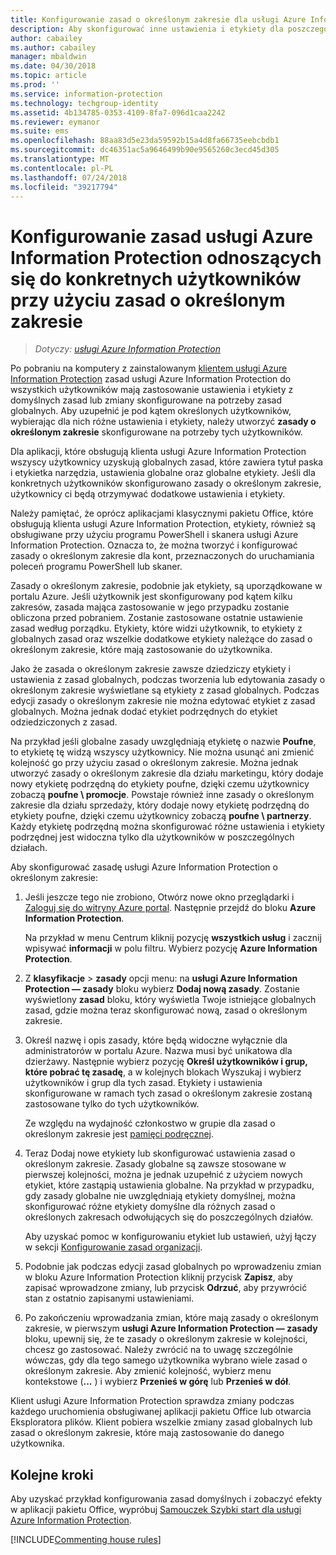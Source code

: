 ```yaml
---
title: Konfigurowanie zasad o określonym zakresie dla usługi Azure Information Protection
description: Aby skonfigurować inne ustawienia i etykiety dla poszczególnych użytkowników, należy skonfigurować dla usługi Azure Information Protection zasady należące do zakresów.
author: cabailey
ms.author: cabailey
manager: mbaldwin
ms.date: 04/30/2018
ms.topic: article
ms.prod: ''
ms.service: information-protection
ms.technology: techgroup-identity
ms.assetid: 4b134785-0353-4109-8fa7-096d1caa2242
ms.reviewer: eymanor
ms.suite: ems
ms.openlocfilehash: 88aa83d5e23da59592b15a4d8fa66735eebcbdb1
ms.sourcegitcommit: dc46351ac5a9646499b90e9565260c3ecd45d305
ms.translationtype: MT
ms.contentlocale: pl-PL
ms.lasthandoff: 07/24/2018
ms.locfileid: "39217794"
---
```

# <a name="how-to-configure-the-azure-information-protection-policy-for-specific-users-by-using-scoped-policies"></a>Konfigurowanie zasad usługi Azure Information Protection odnoszących się do konkretnych użytkowników przy użyciu zasad o określonym zakresie

>*Dotyczy: [usługi Azure Information Protection](https://azure.microsoft.com/pricing/details/information-protection)*

Po pobraniu na komputery z zainstalowanym [klientem usługi Azure Information Protection](https://www.microsoft.com/en-us/download/details.aspx?id=53018) zasad usługi Azure Information Protection do wszystkich użytkowników mają zastosowanie ustawienia i etykiety z domyślnych zasad lub zmiany skonfigurowane na potrzeby zasad globalnych. Aby uzupełnić je pod kątem określonych użytkowników, wybierając dla nich różne ustawienia i etykiety, należy utworzyć **zasady o określonym zakresie** skonfigurowane na potrzeby tych użytkowników.

Dla aplikacji, które obsługują klienta usługi Azure Information Protection wszyscy użytkownicy uzyskują globalnych zasad, które zawiera tytuł paska i etykietka narzędzia, ustawienia globalne oraz globalne etykiety. Jeśli dla konkretnych użytkowników skonfigurowano zasady o określonym zakresie, użytkownicy ci będą otrzymywać dodatkowe ustawienia i etykiety. 

Należy pamiętać, że oprócz aplikacjami klasycznymi pakietu Office, które obsługują klienta usługi Azure Information Protection, etykiety, również są obsługiwane przy użyciu programu PowerShell i skanera usługi Azure Information Protection. Oznacza to, że można tworzyć i konfigurować zasady o określonym zakresie dla kont, przeznaczonych do uruchamiania poleceń programu PowerShell lub skaner. 

Zasady o określonym zakresie, podobnie jak etykiety, są uporządkowane w portalu Azure. Jeśli użytkownik jest skonfigurowany pod kątem kilku zakresów, zasada mająca zastosowanie w jego przypadku zostanie obliczona przed pobraniem. Zostanie zastosowane ostatnie ustawienie zasad według porządku. Etykiety, które widzi użytkownik, to etykiety z globalnych zasad oraz wszelkie dodatkowe etykiety należące do zasad o określonym zakresie, które mają zastosowanie do użytkownika.

Jako że zasada o określonym zakresie zawsze dziedziczy etykiety i ustawienia z zasad globalnych, podczas tworzenia lub edytowania zasady o określonym zakresie wyświetlane są etykiety z zasad globalnych. Podczas edycji zasady o określonym zakresie nie można edytować etykiet z zasad globalnych. Można jednak dodać etykiet podrzędnych do etykiet odziedziczonych z zasad.

Na przykład jeśli globalne zasady uwzględniają etykietę o nazwie **Poufne**, to etykietę tę widzą wszyscy użytkownicy. Nie można usunąć ani zmienić kolejność go przy użyciu zasad o określonym zakresie. Można jednak utworzyć zasady o określonym zakresie dla działu marketingu, który dodaje nowy etykietę podrzędną do etykiety poufne, dzięki czemu użytkownicy zobaczą **poufne \ promocje**. Powstaje również inne zasady o określonym zakresie dla działu sprzedaży, który dodaje nowy etykietę podrzędną do etykiety poufne, dzięki czemu użytkownicy zobaczą **poufne \ partnerzy**. Każdy etykietę podrzędną można skonfigurować różne ustawienia i etykiety podrzędnej jest widoczna tylko dla użytkowników w poszczególnych działach.

Aby skonfigurować zasadę usługi Azure Information Protection o określonym zakresie:

1. Jeśli jeszcze tego nie zrobiono, Otwórz nowe okno przeglądarki i [Zaloguj się do witryny Azure portal](configure-policy.md#signing-in-to-the-azure-portal). Następnie przejdź do bloku **Azure Information Protection**.

    Na przykład w menu Centrum kliknij pozycję **wszystkich usług** i zacznij wpisywać **informacji** w polu filtru. Wybierz pozycję **Azure Information Protection**.

2. Z **klasyfikacje** > **zasady** opcji menu: na **usługi Azure Information Protection — zasady** bloku wybierz **Dodaj nową zasady**. Zostanie wyświetlony **zasad** bloku, który wyświetla Twoje istniejące globalnych zasad, gdzie można teraz skonfigurować nową, zasad o określonym zakresie.

3. Określ nazwę i opis zasady, które będą widoczne wyłącznie dla administratorów w portalu Azure. Nazwa musi być unikatowa dla dzierżawy. Następnie wybierz pozycję **Określ użytkowników i grup, które pobrać tę zasadę**, a w kolejnych blokach Wyszukaj i wybierz użytkowników i grup dla tych zasad. Etykiety i ustawienia skonfigurowane w ramach tych zasad o określonym zakresie zostaną zastosowane tylko do tych użytkowników.
    
    Ze względu na wydajność członkostwo w grupie dla zasad o określonym zakresie jest [pamięci podręcznej](../plan-design/prepare.md#group-membership-caching-by-azure-information-protection).

4. Teraz Dodaj nowe etykiety lub skonfigurować ustawienia zasad o określonym zakresie. Zasady globalne są zawsze stosowane w pierwszej kolejności, można je jednak uzupełnić z użyciem nowych etykiet, które zastąpią ustawienia globalne. Na przykład w przypadku, gdy zasady globalne nie uwzględniają etykiety domyślnej, można skonfigurować różne etykiety domyślne dla różnych zasad o określonych zakresach odwołujących się do poszczególnych działów.

    Aby uzyskać pomoc w konfigurowaniu etykiet lub ustawień, użyj łączy w sekcji [Konfigurowanie zasad organizacji](configure-policy.md#configuring-your-organizations-policy).

6. Podobnie jak podczas edycji zasad globalnych po wprowadzeniu zmian w bloku Azure Information Protection kliknij przycisk **Zapisz**, aby zapisać wprowadzone zmiany, lub przycisk **Odrzuć**, aby przywrócić stan z ostatnio zapisanymi ustawieniami. 

7. Po zakończeniu wprowadzania zmian, które mają zasady o określonym zakresie, w pierwszym **usługi Azure Information Protection — zasady** bloku, upewnij się, że te zasady o określonym zakresie w kolejności, chcesz go zastosować. Należy zwrócić na to uwagę szczególnie wówczas, gdy dla tego samego użytkownika wybrano wiele zasad o określonym zakresie. Aby zmienić kolejność, wybierz menu kontekstowe (**...** ) i wybierz **Przenieś w górę** lub **Przenieś w dół**. 

Klient usługi Azure Information Protection sprawdza zmiany podczas każdego uruchomienia obsługiwanej aplikacji pakietu Office lub otwarcia Eksploratora plików. Klient pobiera wszelkie zmiany zasad globalnych lub zasad o określonym zakresie, które mają zastosowanie do danego użytkownika.

## <a name="next-steps"></a>Kolejne kroki

Aby uzyskać przykład konfigurowania zasad domyślnych i zobaczyć efekty w aplikacji pakietu Office, wypróbuj [Samouczek Szybki start dla usługi Azure Information Protection](../get-started/infoprotect-quick-start-tutorial.md).

[!INCLUDE[Commenting house rules](../includes/houserules.md)]
